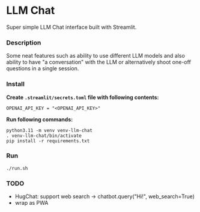# LLM Chat
Super simple LLM Chat interface built with Streamlit.

### Description
Some neat features such as ability to use different LLM models and also ability to have "a conversation" with the LLM or alternatively shoot one-off questions in a single session.

### Install

__Create `.streamlit/secrets.toml` file with following contents:__
```
OPENAI_API_KEY = "<OPENAI_API_KEY>"
```

__Run following commands:__
```
python3.11 -m venv venv-llm-chat
. venv-llm-chat/bin/activate
pip install -r requirements.txt
```

### Run
```
./run.sh
```

### TODO

- HugChat: support web search -> chatbot.query("Hi!", web_search=True)
- wrap as PWA
